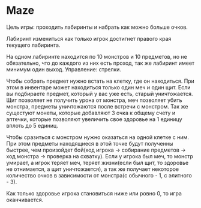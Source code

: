 # Maze
Цель игры: проходить лабиринты и набрать как можно больше очков.

Лабиринт измениться как только игрок достигнет правого края текущего лабиринта.

На одном лабиринте находится по 10 монстров и 10 предметов, но не обязательно, что до каждого из них есть проход, так же лабиринт имеет минимум один выход.
Управление: стрелки.

Чтобы собрать предмет нужно встать на клетку, где он находиться. При этом в инвентаре может находиться только один меч и один щит. Если вы подбираете предмет, который у вас уже есть, старый уничтожается. Щит позволяет не получить урона от монстра, меч позволяет убить монстра, предметы уничтожаются после встречи с монстром. Так же сущестуют монеты, которые добавляют 3 очка к общему счету и аптечки, которые позволяют увеличить свое здоровье на 1 единицу вплоть до 5 единиц.

Чтобы сразиться с монстром нужно оказаться на одной клетке с ним. При этом предметы находящиеся в этой точке будут полученны быстрее, чем произойдет бой(ход игрока -> собирание предметов -> ход монстра -> проверка на схватку). Если у игрока был меч, то монстр умирает, а игрок теряет меч, теряет жизни(если был щит, то здоровье не отнимается, а щит уничтожается), а так же получает некоторое количество очков в зависимости от монстра(с обычного - 1, с элитного - 3).

Как только здоровье игрока становиться ниже или ровно 0, то игра оканчивается.
